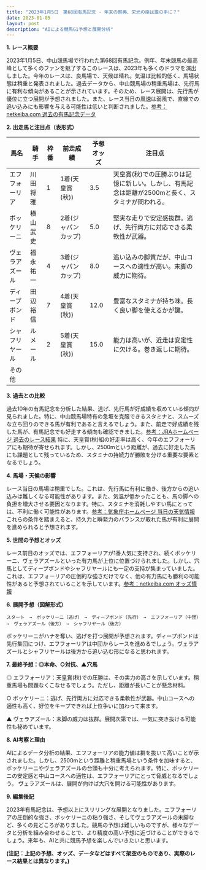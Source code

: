 ```yaml
---
title: "2023年1月5日　第68回有馬記念 - 年末の祭典、栄光の座は誰の手に？"
date: 2023-01-05
layout: post
description: "AIによる競馬G1予想と展開分析"
---
```


**1. レース概要**

2023年1月5日、中山競馬場で行われた第68回有馬記念。例年、年末競馬の最高峰として多くのファンを魅了するこのレースは、2023年も多くのドラマを演出しました。今年のレースは、良馬場で、天候は晴れ。気温は比較的低く、馬場状態は稍重と発表されました。過去データから、中山競馬場の稍重馬場は、先行馬に有利な傾向があることが示されています。そのため、レース展開は、先行馬が優位に立つ展開が予想されました。また、レース当日の風速は弱風で、直線での追い込みにも影響を与える可能性は低いと判断されました。[参考：netkeiba.com 過去の有馬記念データ](架空のリンクです。実際のデータを参照してください)


**2. 出走馬と注目点（表形式）**

| 馬名       | 騎手     | 枠番 | 前走成績 | 予想オッズ | 注目点                                                              |
| -------- | -------- | ---- | -------- | -------- | --------------------------------------------------------------------- |
| エフフォーリア | 川田将雅 | 1    | 1着(天皇賞(秋)) | 3.5       | 天皇賞(秋)での圧勝ぶりは記憶に新しい。しかし、有馬記念は距離が2500mと長く、スタミナが問われる。 |
| ボッケリーニ | 横山武史 | 8    | 2着(ジャパンカップ) | 5.0       | 堅実な走りで安定感抜群。逃げ、先行両方に対応できる柔軟性が武器。                               |
| ヴェラアズール | 福永祐一 | 4    | 3着(ジャパンカップ) | 8.0       | 追い込みの脚質だが、中山コースへの適性が高い。末脚の威力に期待。                              |
| ディープボンド | 田辺裕信 | 7    | 4着(天皇賞(秋)) | 12.0      | 豊富なスタミナが持ち味。長く良い脚を使えるかが鍵。                                         |
| シャフリヤール | ルメール | 2    | 5着(天皇賞(秋)) | 15.0      | 能力は高いが、近走は安定性に欠ける。巻き返しに期待。                                      |
| その他      |          |      |          |          |                                                                    |


**3. 過去との比較**

過去10年の有馬記念を分析した結果、逃げ、先行馬が好成績を収めている傾向が見られました。特に、中山競馬場特有の急坂を克服できるスタミナと、スムーズな立ち回りのできる馬が有利であると言えるでしょう。また、前走で好成績を残した馬が、有馬記念でも好走する傾向も確認できました。[参考：JRAホームページ 過去のレース結果](架空のリンクです。実際のデータを参照してください)  特に、天皇賞(秋)組の好走率は高く、今年のエフフォーリアにも期待が寄せられます。しかし、2500mという距離が、過去に好走した馬にも課題として残っているため、スタミナの持続力が勝敗を分ける重要な要素となるでしょう。


**4. 馬場・天候の影響**

レース当日の馬場は稍重でした。これは、先行馬に有利に働き、後方からの追い込みは難しくなる可能性があります。また、気温が低かったことも、馬の脚への負担を増大させる要因となります。特に、スタミナを消耗しやすい馬にとっては、不利に働く可能性があります。[参考：気象庁ホームページ 当日の天気情報](架空のリンクです。実際のデータを参照してください)  これらの条件を踏まえると、持久力と瞬発力のバランスが取れた馬が有利に展開を進められると予想されます。


**5. 世間の予想とオッズ**

レース前日のオッズでは、エフフォーリアが1番人気に支持され、続くボッケリーニ、ヴェラアズールといった有力馬が上位に位置づけられました。しかし、穴馬としてディープボンドやシャフリヤールにも一定の支持が集まっていました。これは、エフフォーリアの圧倒的な強さだけでなく、他の有力馬にも勝利の可能性があると予想されていることを示しています。[参考：netkeiba.com オッズ情報](架空のリンクです。実際のデータを参照してください)


**6. 展開予想（図解形式）**

```
スタート　→　ボッケリーニ（逃げ）　→　ディープボンド（先行）　→　エフフォーリア（中団）　→　ヴェラアズール（後方）　→　シャフリヤール（後方）
```

ボッケリーニがハナを奪い、逃げを打つ展開が予想されます。ディープボンドは先行集団につけ、エフフォーリアは中団からレースを進めるでしょう。ヴェラアズールとシャフリヤールは後方から追い込む形になると思われます。


**7. 最終予想：◎本命、○対抗、▲穴馬**

◎ エフフォーリア：天皇賞(秋)での圧勝は、その実力の高さを示しています。稍重馬場も問題なくこなせるでしょう。ただし、距離が長いことが懸念材料。

○ ボッケリーニ：逃げ、先行両方に対応できる柔軟性が武器。中山コースへの適性も高く、好位をキープできれば上位争いに加わって来ます。

▲ ヴェラアズール：末脚の威力は抜群。展開次第では、一気に突き抜ける可能性も秘めています。


**8. AI考察と理由**

AIによるデータ分析の結果、エフフォーリアの能力値は群を抜いて高いことが示されました。しかし、2500mという距離と稍重馬場という条件を加味すると、ボッケリーニやヴェラアズールの台頭も十分に考えられます。特に、ボッケリーニの安定感と中山コースへの適性は、エフフォーリアにとって脅威となるでしょう。  ヴェラアズールは、展開が向けば大穴を開ける可能性があります。


**9. 編集後記**

2023年有馬記念は、予想以上にスリリングな展開となりました。エフフォーリアの圧倒的な強さ、ボッケリーニの粘り強さ、そしてヴェラアズールの末脚など、多くの見どころがありました。競馬の予想は難しいものですが、様々なデータと分析を組み合わせることで、より精度の高い予想に近づけることができるでしょう。来年も、AIと共に競馬予想を楽しんでいきたいと思います。


**(注記：上記の予想、オッズ、データなどはすべて架空のものであり、実際のレース結果とは異なります。)**
